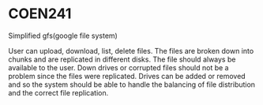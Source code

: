 # COEN241


Simplified gfs(google file system)

User can upload, download, list, delete files. The files are broken down into chunks and are replicated in different disks. The file should always be available to the user. Down drives or corrupted files should not be a problem since the files were replicated. Drives can be added or removed and so the system should be able to handle the balancing of file distribution and the correct file replication.

